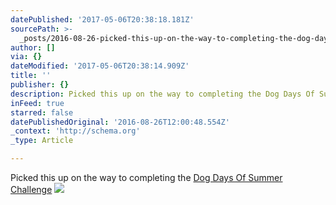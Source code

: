 ```yaml
---
datePublished: '2017-05-06T20:38:18.181Z'
sourcePath: >-
  _posts/2016-08-26-picked-this-up-on-the-way-to-completing-the-dog-days-of-summ.md
author: []
via: {}
dateModified: '2017-05-06T20:38:14.909Z'
title: ''
publisher: {}
description: Picked this up on the way to completing the Dog Days Of Summer Challenge
inFeed: true
starred: false
datePublishedOriginal: '2016-08-26T12:00:48.554Z'
_context: 'http://schema.org'
_type: Article

---
```

Picked this up on the way to completing the [Dog Days Of Summer Challenge][0]
![](https://the-grid-user-content.s3-us-west-2.amazonaws.com/9c434b27-a128-4371-8275-46cff52f0844.png)

[0]: http://log.concept2.com/challenges/dog-days "Dog Days Of Summer Challenge"